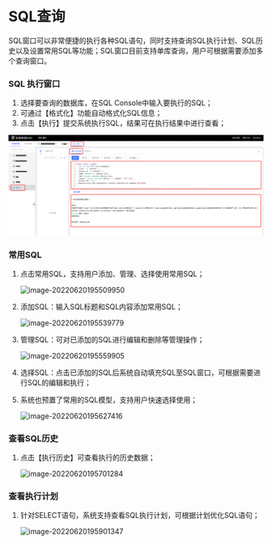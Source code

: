 # SQL查询
SQL窗口可以非常便捷的执行各种SQL语句，同时支持查询SQL执行计划、SQL历史以及设置常用SQL等功能；SQL窗口目前支持单库查询，用户可根据需要添加多个查询窗口。

### SQL 执行窗口

1. 选择要查询的数据库，在SQL Console中输入要执行的SQL；
2. 可通过【格式化】功能自动格式化SQL信息；
3. 点击【执行】提交系统执行SQL，结果可在执行结果中进行查看；

![image-20221013182946894](../../image/DMS/image-20221013182946894.png)

### 常用SQL

1. 点击常用SQL，支持用户添加、管理、选择使用常用SQL；

   ![image-20220620195509950](../../image/DMS/image-20220620195509950.png)

2. 添加SQL：输入SQL标题和SQL内容添加常用SQL；

   ![image-20220620195539779](../../image/DMS/image-20220620195539779.png)

3. 管理SQL：可对已添加的SQL进行编辑和删除等管理操作；

   ![image-20220620195559905](../../image/DMS/image-20220620195559905.png)

4. 选择SQL：点击已添加的SQL后系统自动填充SQL至SQL窗口，可根据需要进行SQL的编辑和执行；

5. 系统也预置了常用的SQL模型，支持用户快速选择使用；

   ![image-20220620195627416](../../image/DMS/image-20220620195627416.png)

### 查看SQL历史

1. 点击【执行历史】可查看执行的历史数据；

   ![image-20220620195701284](../../image/DMS/image-20220620195701284.png)

### 查看执行计划

1. 针对SELECT语句，系统支持查看SQL执行计划，可根据计划优化SQL语句；

   ![image-20220620195901347](../../image/DMS/image-20220620195901347.png)









